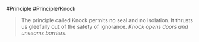 #Principle #Principle/Knock
>The principle called Knock permits no seal and no isolation. It thrusts us gleefully out of the safety of ignorance. *Knock opens doors and unseams barriers.*
